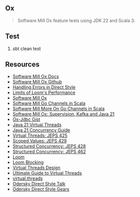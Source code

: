 Ox
--
>Software Mill Ox feature tests using JDK 22 and Scala 3.

Test
----
1. sbt clean test

Resources
---------
* [Software Mill Ox Docs](https://ox.softwaremill.com/latest/)
* [Software Mill Ox Github](https://github.com/softwaremill/ox/)
* [Handling Errors in Direct Style](https://softwaremill.com/handling-errors-in-direct-style-scala/)
* [Limits of Loom's Performance](https://softwaremill.com/limits-of-looms-performance/)
* [Software Mill Ox](https://softwaremill.com/prototype-loom-based-concurrency-api-for-scala/)
* [Software Mill Go Channels in Scala](https://softwaremill.com/go-like-channels-using-project-loom-and-scala/)
* [Software Mill More On Go Channels in Scala](https://softwaremill.com/go-like-channels-in-scala-receive-send-and-default-clauses/)
* [Software Mill Ox: Supervision, Kafka and Java 21](https://softwaremill.com/supervision-kafka-and-java-21-whats-new-in-ox/)
* [Ox-Jdbc Gist](https://gist.github.com/lbialy/320b28dba6575cef3af8173e390abe54)
* [Java 21 Virtual Threads](https://www.youtube.com/watch?v=5E0LU85EnTI)
* [Java 21 Concurrency Guide](https://docs.oracle.com/en/java/javase/21/core/concurrency.html#GUID-59C16A2D-57CE-4C83-9D6F-91A48E01E3C6)
* [Virtual Threads: JEPS 425](openjdk.org/jeps/425)
* [Scoped Values: JEPS 429](https://openjdk.org/jeps/429)
* [Structured Concurrency: JEPS 428](openjdk.org/jeps/428)
* [Structured Concurrency: JEPS 462](https://openjdk.org/jeps/462)
* [Loom](www.marcobehler.com/guides/java-project-loom)
* [Loom Blocking](https://softwaremill.com/what-is-blocking-in-loom/)
* [Virtual Threads Design](https://blogs.oracle.com/javamagazine/post/java-virtual-threads)
* [Ultimate Guide to Virtual Threads](https://blog.rockthejvm.com/ultimate-guide-to-java-virtual-threads/)
* [virtual.threads](https://github.com/objektwerks/virtual.threads)
* [Odersky Direct Style Talk](https://www.youtube.com/watch?v=0Fm0y4K4YO8)
* [Odersky Direct Style Gears](https://github.com/lampepfl/gears)